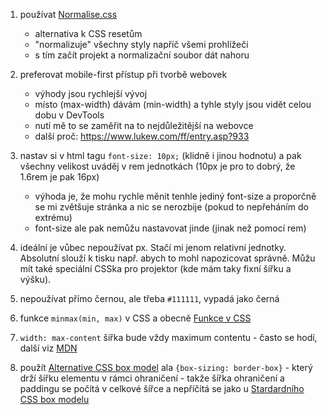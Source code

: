 1) používat [Normalise.css](https://necolas.github.io/normalize.css/) 
	- alternativa k CSS resetům
	- "normalizuje" všechny styly napříč všemi prohlížeči
	- s tím začít projekt a normalizační soubor dát nahoru

2) preferovat mobile-first přístup při tvorbě webovek
	- výhody jsou rychlejší vývoj
	- místo (max-width) dávám (min-width) a tyhle styly jsou vidět celou dobu v DevTools
	- nutí mě to se zaměřit na to nejdůležitější na webovce
	- další proč: https://www.lukew.com/ff/entry.asp?933

3) nastav si v html tagu `font-size: 10px;` (klidně i jinou hodnotu) a pak všechny velikost uváděj v rem jednotkách (10px je pro to dobrý, že 1.6rem je pak 16px)
	- výhoda je, že mohu rychle měnit tenhle jediný font-size a proporčně se mi zvětšuje stránka a nic se nerozbije (pokud to nepřeháním do extrému)
	- font-size ale pak nemůžu nastavovat jinde (jinak než pomocí rem)

4) ideální je vůbec nepoužívat px. Stačí mi jenom relativní jednotky. Absolutní slouží k tisku např. abych to mohl napozicovat správně. Můžu mít také speciální CSSka pro projektor (kde mám taky fixní šířku a výšku).

5) nepoužívat přímo černou, ale třeba `#111111`, vypadá jako černá

6) funkce `minmax(min, max)` v CSS a obecně [Funkce v CSS](https://developer.mozilla.org/en-US/docs/Web/CSS/CSS_Functions) 

7) `width: max-content` šířka bude vždy maximum contentu - často se hodí, další viz [MDN](https://developer.mozilla.org/en-US/docs/Web/CSS/width) 

8) použít [Alternative CSS box model](https://developer.mozilla.org/en-US/docs/Learn/CSS/Building_blocks/The_box_model#the_alternative_css_box_model) ala `{box-sizing: border-box}` - který drží šířku elementu v rámci ohraničení - takže šířka ohraničení a paddingu se počítá v celkové šířce a nepříčítá se jako u [Stardardního CSS box modelu](https://developer.mozilla.org/en-US/docs/Learn/CSS/Building_blocks/The_box_model#the_standard_css_box_model)